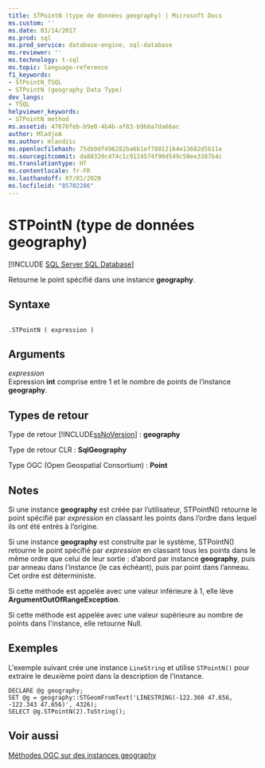 ```yaml
---
title: STPointN (type de données geography) | Microsoft Docs
ms.custom: ''
ms.date: 03/14/2017
ms.prod: sql
ms.prod_service: database-engine, sql-database
ms.reviewer: ''
ms.technology: t-sql
ms.topic: language-reference
f1_keywords:
- STPointN_TSQL
- STPointN (geography Data Type)
dev_langs:
- TSQL
helpviewer_keywords:
- STPointN method
ms.assetid: 47670feb-b9e0-4b4b-af83-b9bba7da66ac
author: MladjoA
ms.author: mlandzic
ms.openlocfilehash: 75db9df496282ba6b1ef78012164e13682d5b11e
ms.sourcegitcommit: da88320c474c1c9124574f90d549c50ee3387b4c
ms.translationtype: HT
ms.contentlocale: fr-FR
ms.lasthandoff: 07/01/2020
ms.locfileid: "85702286"
---
```

# <a name="stpointn-geography-data-type"></a>STPointN (type de données geography)
[!INCLUDE [SQL Server SQL Database](../../includes/applies-to-version/sql-asdb.md)]

  Retourne le point spécifié dans une instance **geography**.  
  
## <a name="syntax"></a>Syntaxe  
  
```  
  
.STPointN ( expression )  
```  
  
## <a name="arguments"></a>Arguments  
 *expression*  
 Expression **int** comprise entre 1 et le nombre de points de l’instance **geography**.  
  
## <a name="return-types"></a>Types de retour  
 Type de retour [!INCLUDE[ssNoVersion](../../includes/ssnoversion-md.md)] : **geography**  
  
 Type de retour CLR : **SqlGeography**  
  
 Type OGC (Open Geospatial Consortium) : **Point**  
  
## <a name="remarks"></a>Notes  
 Si une instance **geography** est créée par l’utilisateur, STPointN() retourne le point spécifié par *expression* en classant les points dans l’ordre dans lequel ils ont été entrés à l’origine.  
  
 Si une instance **geography** est construite par le système, STPointN() retourne le point spécifié par *expression* en classant tous les points dans le même ordre que celui de leur sortie : d’abord par instance **geography**, puis par anneau dans l’instance (le cas échéant), puis par point dans l’anneau. Cet ordre est déterministe.  
  
 Si cette méthode est appelée avec une valeur inférieure à 1, elle lève **ArgumentOutOfRangeException**.  
  
 Si cette méthode est appelée avec une valeur supérieure au nombre de points dans l'instance, elle retourne Null.  
  
## <a name="examples"></a>Exemples  
 L'exemple suivant crée une instance `LineString` et utilise `STPointN()` pour extraire le deuxième point dans la description de l'instance.  
  
```  
DECLARE @g geography;  
SET @g = geography::STGeomFromText('LINESTRING(-122.360 47.656, -122.343 47.656)', 4326);  
SELECT @g.STPointN(2).ToString();  
```  
  
## <a name="see-also"></a>Voir aussi  
 [Méthodes OGC sur des instances geography](../../t-sql/spatial-geography/ogc-methods-on-geography-instances.md)  
  
  
